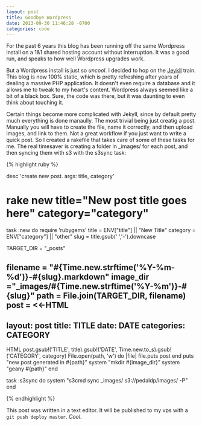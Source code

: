 ```yaml
---
layout: post
title: Goodbye Wordpress
date: 2013-09-30 11:46:28 -0700
categories: code
---
```


For the past 6 years this blog has been running off
the same Wordpress install on a 1&1 shared hosting account without
interruption. It was a good run, and speaks to how well Wordpress upgrades
work.

But a Wordpress install is just so _uncool_. I decided to hop on the
[Jeykll](http://jekyllrb.com) train. This blog is now 100% static, which
is pretty refreshing after years of dealing a massive PHP application.
It doesn't even require a database and it allows me to tweak to my heart's
content. Wordpress always seemed like a bit of a black box. Sure, the code
was there, but it was daunting to even think about touching it.


Certain things become more complicated with Jekyll, since by default pretty
much everything is done manaully. The most trivial being just creatig a post.
Manually you will have to create the file, name it correctly, and then
upload images, and link to them. Not a great workflow if you just want to write
a quick post. So I created a rakefile that takes care of some of these tasks
for me. The real timesaver is creating a folder in _images/ for each post,
and then syncing them with s3 with the s3sync task:

{% highlight ruby %}
 
desc 'create new post. args: title, category'
# rake new title="New post title goes here" category="category"
task :new do
  require 'rubygems'
  title = ENV["title"] || "New Title"
  category = ENV["category"] || "other"
  slug = title.gsub(' ','-').downcase
   
  TARGET_DIR = "_posts"

  filename = "#{Time.new.strftime('%Y-%m-%d')}-#{slug}.markdown"
  image_dir ="_images/#{Time.new.strftime('%Y-%m')}-#{slug}"
  path = File.join(TARGET_DIR, filename)
  post = <<-HTML
  ---
  layout: post
  title: TITLE
  date: DATE
  categories: CATEGORY
  ---
  <!--- {{site.image_url}}/{{page.id | replace: '/','-' | remove_first: '-'}}/image.jpg -->

  HTML
  post.gsub!('TITLE', title).gsub!('DATE', Time.new.to_s).gsub!('CATEGORY', category)
  File.open(path, 'w') do |file|
    file.puts post
  end
  puts "new post generated in #{path}"
  system "mkdir #{image_dir}"
  system "geany #{path}"
end

task :s3sync do
  system "s3cmd sync _images/ s3://pedaldp/images/ -P"
end

{% endhighlight %}

This post was written in a text editor. It will be published to my vps
with a `git push deploy master`. _Cool_.


